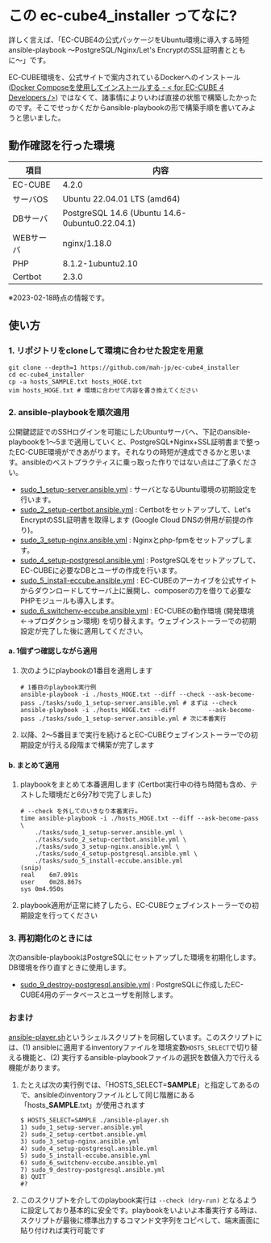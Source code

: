 # この ec-cube4_installer ってなに?

詳しく言えば、「EC-CUBE4の公式パッケージをUbuntu環境に導入する時短ansible-playbook 〜PostgreSQL/Nginx/Let's EncryptのSSL証明書とともに〜」です。

EC-CUBE環境を、公式サイトで案内されているDockerへのインストール ([Docker Composeを使用してインストールする \- < for EC\-CUBE 4 Developers />](https://doc4.ec-cube.net/quickstart/docker_compose_install)) ではなくて、諸事情によりいわば直接の状態で構築したかったのです。そこでせっかくだからansible-playbookの形で構築手順を書いてみようと思いました。

## 動作確認を行った環境

|項目|内容|
|---|---|
|EC-CUBE|4.2.0|
|サーバOS|Ubuntu 22.04.01 LTS (amd64)|
|DBサーバ|PostgreSQL 14.6 (Ubuntu 14.6-0ubuntu0.22.04.1)|
|WEBサーバ|nginx/1.18.0|
|PHP|8.1.2-1ubuntu2.10|
|Certbot|2.3.0|

※2023-02-18時点の情報です。

## 使い方

### 1. リポジトリをcloneして環境に合わせた設定を用意

```
git clone --depth=1 https://github.com/mah-jp/ec-cube4_installer
cd ec-cube4_installer
cp -a hosts_SAMPLE.txt hosts_HOGE.txt
vim hosts_HOGE.txt # 環境に合わせて内容を書き換えてください
```

### 2. ansible-playbookを順次適用

公開鍵認証でのSSHログインを可能にしたUbuntuサーバへ、下記のansible-playbookを1〜5まで適用していくと、PostgreSQL+Nginx+SSL証明書まで整ったEC-CUBE環境ができあがります。それなりの時短が達成できるかと思います。ansibleのベストプラクティスに乗っ取った作りではない点はご了承ください。

- [sudo_1_setup-server.ansible.yml](tasks/sudo_1_setup-server.ansible.yml) : サーバとなるUbuntu環境の初期設定を行います。
- [sudo_2_setup-certbot.ansible.yml](tasks/sudo_2_setup-certbot.ansible.yml) : Certbotをセットアップして、Let's EncryptのSSL証明書を取得します (Google Cloud DNSの併用が前提の作り)。
- [sudo_3_setup-nginx.ansible.yml](tasks/sudo_3_setup-nginx.ansible.yml) : Nginxとphp-fpmをセットアップします。
- [sudo_4_setup-postgresql.ansible.yml](tasks/sudo_4_setup-postgresql.ansible.yml) : PostgreSQLをセットアップして、EC-CUBEに必要なDBとユーザの作成を行います。
- [sudo_5_install-eccube.ansible.yml](tasks/sudo_5_install-eccube.ansible.yml) : EC-CUBEのアーカイブを公式サイトからダウンロードしてサーバ上に展開し、composerの力を借りて必要なPHPモジュールも導入します。
- [sudo_6_switchenv-eccube.ansible.yml](tasks/sudo_6_switchenv-eccube.ansible.yml) : EC-CUBEの動作環境 (開発環境←→プロダクション環境) を切り替えます。ウェブインストーラーでの初期設定が完了した後に適用してください。

#### a. 1個ずつ確認しながら適用

1. 次のようにplaybookの1番目を適用します
	```
	# 1番目のplaybook実行例
	ansible-playbook -i ./hosts_HOGE.txt --diff --check --ask-become-pass ./tasks/sudo_1_setup-server.ansible.yml # まずは --check
	ansible-playbook -i ./hosts_HOGE.txt --diff         --ask-become-pass ./tasks/sudo_1_setup-server.ansible.yml # 次に本番実行
	```
2. 以降、2〜5番目まで実行を続けるとEC-CUBEウェブインストーラーでの初期設定が行える段階まで構築が完了します

#### b. まとめて適用

1. playbookをまとめて本番適用します (Certbot実行中の待ち時間も含め、テストした環境だと6分7秒で完了しました)
	```
	# --check を外してのいきなり本番実行☕
	time ansible-playbook -i ./hosts_HOGE.txt --diff --ask-become-pass \
		./tasks/sudo_1_setup-server.ansible.yml \
		./tasks/sudo_2_setup-certbot.ansible.yml \
		./tasks/sudo_3_setup-nginx.ansible.yml \
		./tasks/sudo_4_setup-postgresql.ansible.yml \
		./tasks/sudo_5_install-eccube.ansible.yml
	(snip)
	real	6m7.091s
	user	0m28.867s
	sys	0m4.950s
	```
2. playbook適用が正常に終了したら、EC-CUBEウェブインストーラーでの初期設定を行ってください

### 3. 再初期化のときには

次のansible-playbookはPostgreSQLにセットアップした環境を初期化します。DB環境を作り直すときに使用します。

- [sudo_9_destroy-postgresql.ansible.yml](tasks/sudo_9_destroy-postgresql.ansible.yml) : PostgreSQLに作成したEC-CUBE4用のデータベースとユーザを削除します。

### おまけ

[ansible-player.sh](ansible-player.sh)というシェルスクリプトを同梱しています。このスクリプトには、(1) ansibleに適用するinventoryファイルを環境変数`HOSTS_SELECT`で切り替える機能と、(2) 実行するansible-playbookファイルの選択を数値入力で行える機能があります。

1. たとえば次の実行例では、「HOSTS_SELECT=**SAMPLE**」と指定してあるので、ansibleのinventoryファイルとして同じ階層にある「hosts_**SAMPLE**.txt」が使用されます
	```
	$ HOSTS_SELECT=SAMPLE ./ansible-player.sh
	1) sudo_1_setup-server.ansible.yml
	2) sudo_2_setup-certbot.ansible.yml
	3) sudo_3_setup-nginx.ansible.yml
	4) sudo_4_setup-postgresql.ansible.yml
	5) sudo_5_install-eccube.ansible.yml
	6) sudo_6_switchenv-eccube.ansible.yml
	7) sudo_9_destroy-postgresql.ansible.yml
	8) QUIT
	#?
	```
2. このスクリプトを介してのplaybook実行は `--check (dry-run)` となるように設定しており基本的に安全です。playbookをいよいよ本番実行する時は、スクリプトが最後に標準出力するコマンド文字列をコピペして、端末画面に貼り付ければ実行可能です
